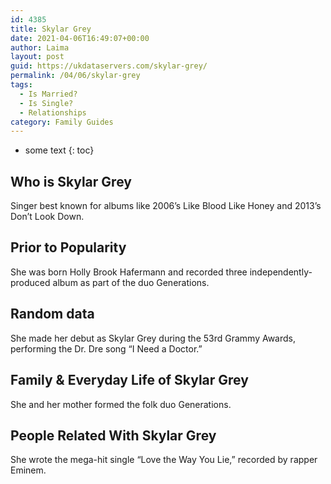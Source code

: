 ```yaml
---
id: 4385
title: Skylar Grey
date: 2021-04-06T16:49:07+00:00
author: Laima
layout: post
guid: https://ukdataservers.com/skylar-grey/
permalink: /04/06/skylar-grey
tags:
  - Is Married?
  - Is Single?
  - Relationships
category: Family Guides
---
```


* some text
{: toc}


## Who is Skylar Grey
                  
                  
                  
Singer best known for albums like 2006&#8217;s Like Blood Like Honey and 2013&#8217;s Don&#8217;t Look Down.
                  
              
            
              
            
                
                
                
## Prior to Popularity
                  
                  
                  
She was born Holly Brook Hafermann and recorded three independently-produced album as part of the duo Generations.
                  
              
            
              
            
                
                
                
## Random data
                  
                  
                  
She made her debut as Skylar Grey during the 53rd Grammy Awards, performing the Dr. Dre song &#8220;I Need a Doctor.&#8221; 
                  
              
            
              
            
                
                
                
## Family & Everyday Life of Skylar Grey
                  
                  
                  
She and her mother formed the folk duo Generations. 
                  
              
            
              
            
                
                
                
## People Related With Skylar Grey
                  
                  
                  
She wrote the mega-hit single &#8220;Love the Way You Lie,&#8221; recorded by rapper Eminem. 
                  
              
            
              
            
                
              
            
              
              
            
            
              
            
          
          
          